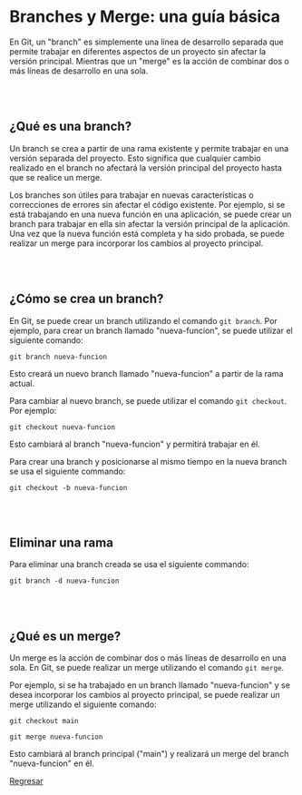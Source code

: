 # Branches y Merge: una guía básica
En Git, un "branch" es simplemente una línea de desarrollo separada que permite trabajar en diferentes aspectos de un proyecto sin afectar la versión principal. Mientras que un "merge" es la acción de combinar dos o más líneas de desarrollo en una sola.

<br>
<br>

## ¿Qué es una branch?
Un branch se crea a partir de una rama existente y permite trabajar en una versión separada del proyecto. Esto significa que cualquier cambio realizado en el branch no afectará la versión principal del proyecto hasta que se realice un merge.

Los branches son útiles para trabajar en nuevas características o correcciones de errores sin afectar el código existente. Por ejemplo, si se está trabajando en una nueva función en una aplicación, se puede crear un branch para trabajar en ella sin afectar la versión principal de la aplicación. Una vez que la nueva función está completa y ha sido probada, se puede realizar un merge para incorporar los cambios al proyecto principal.

<br>
<br>

## ¿Cómo se crea un branch?
En Git, se puede crear un branch utilizando el comando ``git branch``. Por ejemplo, para crear un branch llamado "nueva-funcion", se puede utilizar el siguiente comando:

``git branch nueva-funcion``

Esto creará un nuevo branch llamado "nueva-funcion" a partir de la rama actual.

Para cambiar al nuevo branch, se puede utilizar el comando ``git checkout``. Por ejemplo:

``git checkout nueva-funcion``

Esto cambiará al branch "nueva-funcion" y permitirá trabajar en él.

Para crear una branch y posicionarse al mismo tiempo en la nueva branch se usa el siguiente commando:

``git checkout -b nueva-funcion``

<br>
<br>

## Eliminar una rama
Para eliminar una branch creada se usa el siguiente commando:

``git branch -d nueva-funcion``

<br>
<br>

## ¿Qué es un merge?

Un merge es la acción de combinar dos o más líneas de desarrollo en una sola. En Git, se puede realizar un merge utilizando el comando ``git merge``.

Por ejemplo, si se ha trabajado en un branch llamado "nueva-funcion" y se desea incorporar los cambios al proyecto principal, se puede realizar un merge utilizando el siguiente comando:

``git checkout main``

``git merge nueva-funcion``

Esto cambiará al branch principal ("main") y realizará un merge del branch "nueva-funcion" en él.

[Regresar](README.md)
